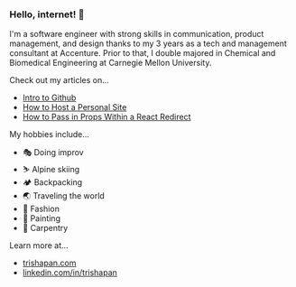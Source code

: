 ### Hello, internet! 👋

I'm a software engineer with strong skills in communication, product management, and design thanks to my 3 years as a tech and management consultant at Accenture. Prior to that, I double majored in Chemical and Biomedical Engineering at Carnegie Mellon University. 


Check out my articles on...
- [Intro to Github](https://trishapan.medium.com/intro-to-github-101-what-is-github-384b598c69a9#c43e-7af934d2004e)
- [How to Host a Personal Site](https://trishapan.medium.com/how-to-host-a-personal-site-github-pages-dce9b10316c1)
- [How to Pass in Props Within a React Redirect](https://trishapan.medium.com/react-router-dom-how-to-pass-in-props-within-a-redirect-d414a46bcd60)

My hobbies include...
- 🎭 Doing improv
- ⛷ Alpine skiing 
- 🏕 Backpacking
- 🌏 Traveling the world
- 👗 Fashion
- 🎨 Painting
- 👷 Carpentry


Learn more at...

- [trishapan.com](https://trishapan.com/)
- [linkedin.com/in/trishapan](https://www.linkedin.com/in/trishapan)

<!--
**patricia-pan/patricia-pan** is a ✨ _special_ ✨ repository because its `README.md` (this file) appears on your GitHub profile.

Here are some ideas to get you started:

- 🔭 I’m currently working on ...
- 🌱 I’m currently learning ...
- 👯 I’m looking to collaborate on ...
- 🤔 I’m looking for help with ...
- 💬 Ask me about ...
- 📫 How to reach me: ...
- 😄 Pronouns: ...
- ⚡ Fun fact: ...
-->
